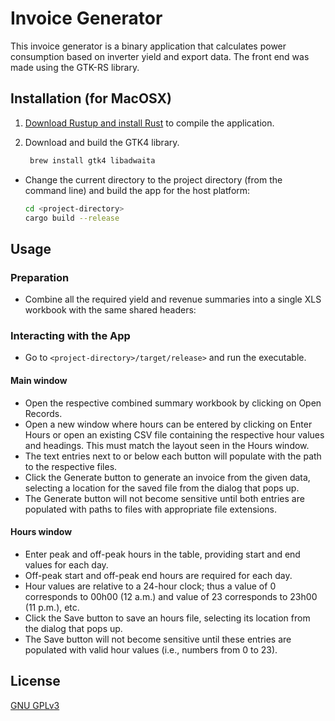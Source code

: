# Invoice Generator

This invoice generator is a binary application that calculates power consumption based on inverter yield and export data. The front end was made using the GTK-RS library.

## Installation (for MacOSX)

1. [Download Rustup and install Rust](https://www.rust-lang.org/tools/install) to compile the application.

2. Download and build the GTK4 library.

   ```bash
    brew install gtk4 libadwaita
   ```

- Change the current directory to the project directory (from the command line) and build the app for the host platform:

    ```bash
    cd <project-directory>
    cargo build --release
    ```

## Usage

### Preparation

- Combine all the required yield and revenue summaries into a single XLS workbook with the same shared headers:

### Interacting with the App

- Go to `<project-directory>/target/release>` and run the executable.

#### Main window

- Open the respective combined summary workbook by clicking on Open Records.
- Open a new window where hours can be entered by clicking on Enter Hours or open an existing CSV file containing the respective hour values and headings. This must match the layout seen in the Hours window.
- The text entries next to or below each button will populate with the path to the respective files.
- Click the Generate button to generate an invoice from the given data, selecting a location for the saved file from the dialog that pops up.
- The Generate button will not become sensitive until both entries are populated with paths to files with appropriate file extensions.

#### Hours window

- Enter peak and off-peak hours in the table, providing start and end values for each day.
- Off-peak start and off-peak end hours are required for each day.
- Hour values are relative to a 24-hour clock; thus a value of 0 corresponds to 00h00 (12 a.m.) and value of 23 corresponds to 23h00 (11 p.m.), etc.
- Click the Save button to save an hours file, selecting its location from the dialog that pops up.
- The Save button will not become sensitive until these entries are populated with valid hour values (i.e., numbers from 0 to 23).

## License

[GNU GPLv3](https://choosealicense.com/licenses/gpl-3.0/)

